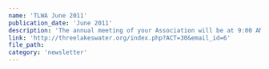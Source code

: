 ```yaml
---
name: 'TLWA June 2011'
publication_date: 'June 2011'
description: 'The annual meeting of your Association will be at 9:00 AM, Saturday June 25, 2011, at the Grand Lake Fire House...'
link: 'http://threelakeswater.org/index.php?ACT=30&email_id=6'
file_path:
category: 'newsletter'
---
```

